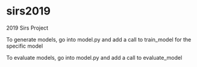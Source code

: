 # sirs2019
2019 Sirs Project

To generate models, go into model.py and add a call to train_model for the specific model

To evaluate models, go into model.py and add a call to evaluate_model
